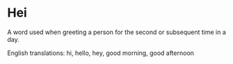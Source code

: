 # Hei

A word used when greeting a person for the second or subsequent time in a day.

English translations: hi, hello, hey, good morning, good afternoon
